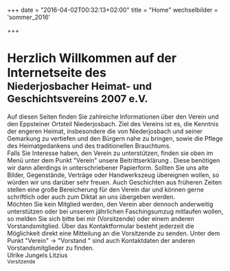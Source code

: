+++
date = "2016-04-02T00:32:13+02:00"
title = "Home"
wechselbilder = 'sommer_2016'

+++

# Herzlich Willkommen auf der Internetseite des <br><small>Niederjosbacher Heimat- und Geschichtsvereins 2007 e.V.</small>

<div class="lead">
Auf diesen Seiten finden Sie zahlreiche Informationen über den Verein und den Eppsteiner Ortsteil Niederjosbach. Ziel des Vereins ist es, die Kenntnis der engeren Heimat, insbesondere die von Niederjosbach und seiner Gemarkung zu vertiefen und den Bürgern nahe zu bringen, sowie die Pflege des Heimatgedankens und des traditionellen Brauchtums.</div>

<div class="lead">
Falls Sie Interesse haben, den Verein zu unterstützen, finden sie oben im Menü unter dem Punkt "Verein" unsere Beitrittserklärung . Diese benötigen wir dann allerdings in unterschriebener Papierform. Sollten Sie uns alte Bilder, Gegenstände, Verträge oder Handwerkszeug übereignen wollen, so würden wir uns darüber sehr freuen. Auch Geschichten aus früheren Zeiten stellen eine große Bereicherung für den Verein dar und können gerne schriftlich oder auch zum Diktat an uns übergeben werden.</div>

<div class="lead">
Möchten Sie kein Mitglied werden, den Verein aber dennoch anderweitig unterstützen oder bei unserem jährlichen Faschingsumzug mitlaufen wollen, so melden Sie sich bitte bei mir (Vorsitzende) oder einem anderen Vorstandsmitglied. Über das Kontaktformular besteht jederzeit die Möglichkeit direkt eine Mitteilung an die Vorsitzende zu senden. Unter dem Punkt "Verein" -> "Vorstand " sind auch Kontaktdaten der anderen Vorstandsmitglieder zu finden.</div>

<div class="lead">
Ulrike Jungels Litzius <br> 
<small>Vorsitzende</small>
</div>